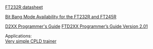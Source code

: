 [FT232R datasheet](https://www.ftdichip.com/Support/Documents/DataSheets/ICs/DS_FT232R.pdf)

[Bit Bang Mode Availability for the
FT232R and FT245R](https://www.ftdichip.com/Support/Documents/AppNotes/AN_232R-01_Bit_Bang_Mode_Available_For_FT232R_and_Ft245R.pdf)  

[D2XX Programmer's Guide](https://www.ftdichip.com/Support/Documents/ProgramGuides/D2XX_Programmer's_Guide(FT_000071).pdf)  
[FTD2XX Programmer’s Guide Version 2.01](https://www.dlpdesign.com/drivers/D2XXPG21.pdf)  

Applications:  
[Very simple CPLD trainer](https://hackaday.io/project/8754-very-simple-cpld-trainer)  

